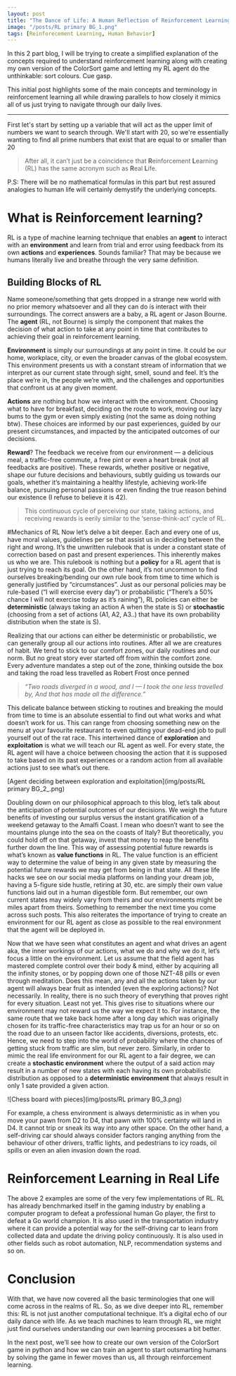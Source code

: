 ```yaml
---
layout: post
title: "The Dance of Life: A Human Reflection of Reinforcement Learning Part 1"
image: "/posts/RL primary BG_1.png"
tags: [Reinforecement Learning, Human Behavior]
---
```


In this 2 part blog, I will be trying to create a simplified explanation of the concepts required to understand reinforcement learning along with creating my own version of the ColorSort game and letting my RL agent do the unthinkable: sort colours. Cue gasp.

This initial post highlights some of the main concepts and terminology in reinforcement learning all while drawing parallels to how closely it mimics all of us just trying to navigate through our daily lives.

---

First let's start by setting up a variable that will act as the upper limit of numbers we want to search through. We'll start with 20, so we're essentially wanting to find all prime numbers that exist that are equal to or smaller than 20

> After all, it can’t just be a coincidence that **R**einforcement **L**earning (RL) has the same acronym such as **R**eal **L**ife.

P.S: There will be no mathematical formulas in this part but rest assured analogies to human life will certainly demystify the underlying concepts.

# What is Reinforcement learning?
RL is a type of machine learning technique that enables an **agent** to interact with an **environment** and learn from trial and error using feedback from its own **actions** and **experiences**. Sounds familiar? That may be because we humans literally live and breathe through the very same definition.

## Building Blocks of RL
Name someone/something that gets dropped in a strange new world with no prior memory whatsoever and all they can do is interact with their surroundings. The correct answers are a baby, a RL agent or Jason Bourne. The **agent** (RL, not Bourne) is simply the component that makes the decision of what action to take at any point in time that contributes to achieving their goal in reinforcement learning.

**Environment** is simply our surroundings at any point in time. It could be our home, workplace, city, or even the broader canvas of the global ecosystem. This environment presents us with a constant stream of information that we interpret as our current state through sight, smell, sound and feel. It’s the place we’re in, the people we’re with, and the challenges and opportunities that confront us at any given moment.

**Actions** are nothing but how we interact with the environment. Choosing what to have for breakfast, deciding on the route to work, moving our lazy bums to the gym or even simply existing (not the same as doing nothing btw). These choices are informed by our past experiences, guided by our present circumstances, and impacted by the anticipated outcomes of our decisions.

**Reward**? The feedback we receive from our environment — a delicious meal, a traffic-free commute, a free pint or even a heart break (not all feedbacks are positive). These rewards, whether positive or negative, shape our future decisions and behaviours, subtly guiding us towards our goals, whether it’s maintaining a healthy lifestyle, achieving work-life balance, pursuing personal passions or even finding the true reason behind our existence (I refuse to believe it is 42).

> This continuous cycle of perceiving our state, taking actions, and receiving rewards is eerily similar to the ‘sense-think-act’ cycle of RL.

#Mechanics of RL
Now let’s delve a bit deeper. Each and every one of us, have moral values, guidelines per se that assist us in deciding between the right and wrong. It’s the unwritten rulebook that is under a constant state of correction based on past and present experiences. This inherently makes us who we are. This rulebook is nothing but a **policy** for a RL agent that is just trying to reach its goal. On the other hand, it’s not uncommon to find ourselves breaking/bending our own rule book from time to time which is generally justified by “circumstances”. Just as our personal policies may be rule-based (“I will exercise every day”) or probabilistic (“There’s a 50% chance I will not exercise today as it’s raining”), RL policies can either be **deterministic** (always taking an action A when the state is S) or **stochastic** (choosing from a set of actions (A1, A2, A3..) that have its own probability distribution when the state is S).

Realizing that our actions can either be deterministic or probabilistic, we can generally group all our actions into routines. After all we are creatures of habit. We tend to stick to our comfort zones, our daily routines and our norm. But no great story ever started off from within the comfort zone. Every adventure mandates a step out of the zone, thinking outside the box and taking the road less travelled as Robert Frost once penned

> *“Two roads diverged in a wood, and I — I took the one less travelled by, And that has made all the difference.”*

This delicate balance between sticking to routines and breaking the mould from time to time is an absolute essential to find out what works and what doesn’t work for us. This can range from choosing something new on the menu at your favourite restaurant to even quitting your dead-end job to pull yourself out of the rat race. This intertwined dance of **exploration** and **exploitation** is what we will teach our RL agent as well. For every state, the RL agent will have a choice between choosing the action that it is supposed to take based on its past experiences or a random action from all available actions just to see what’s out there.

[Agent deciding between exploration and exploitation](img/posts/RL primary BG_2_.png)

Doubling down on our philosophical approach to this blog, let’s talk about the anticipation of potential outcomes of our decisions. We weigh the future benefits of investing our surplus versus the instant gratification of a weekend getaway to the Amalfi Coast. I mean who doesn’t want to see the mountains plunge into the sea on the coasts of Italy? But theoretically, you could hold off on that getaway, invest that money to reap the benefits further down the line. This way of assessing potential future rewards is what’s known as **value functions** in RL. The value function is an efficient way to determine the value of being in any given state by measuring the potential future rewards we may get from being in that state. All these life hacks we see on our social media platforms on landing your dream job, having a 5-figure side hustle, retiring at 30, etc. are simply their own value functions laid out in a human digestible form. But remember, our own current states may widely vary from theirs and our environments might be miles apart from theirs. Something to remember the next time you come across such posts. This also reiterates the importance of trying to create an environment for our RL agent as close as possible to the real environment that the agent will be deployed in.

Now that we have seen what constitutes an agent and what drives an agent aka, the inner workings of our actions, what we do and why we do it, let’s focus a little on the environment. Let us assume that the field agent has mastered complete control over their body & mind, either by acquiring all the infinity stones, or by popping down one of those NZT-48 pills or even through meditation. Does this mean, any and all the actions taken by our agent will always bear fruit as intended (even the exploring actions)? Not necessarily. In reality, there is no such theory of everything that proves right for every situation. Least not yet. This gives rise to situations where our environment may not reward us the way we expect it to. For instance, the same route that we take back home after a long day which was originally chosen for its traffic-free characteristics may trap us for an hour or so on the road due to an unseen factor like accidents, diversions, protests, etc. Hence, we need to step into the world of probability where the chances of getting stuck from traffic are slim, but never zero. Similarly, in order to mimic the real life environment for our RL agent to a fair degree, we can create a **stochastic environment** where the output of a said action may result in a number of new states with each having its own probabilistic distribution as opposed to a **deterministic environment** that always result in only 1 sate provided a given action.

![Chess board with pieces](img/posts/RL primary BG_3.png)

For example, a chess environment is always deterministic as in when you move your pawn from D2 to D4, that pawn with 100% certainty will land in D4. It cannot trip or sneak its way into any other space. On the other hand, a self-driving car should always consider factors ranging anything from the behaviour of other drivers, traffic lights, and pedestrians to icy roads, oil spills or even an alien invasion down the road.

# Reinforcement Learning in Real Life
The above 2 examples are some of the very few implementations of RL. RL has already benchmarked itself in the gaming industry by enabling a computer program to defeat a professional human Go player, the first to defeat a Go world champion. It is also used in the transportation industry where it can provide a potential way for the self-driving car to learn from collected data and update the driving policy continuously. It is also used in other fields such as robot automation, NLP, recommendation systems and so on.

# Conclusion
With that, we have now covered all the basic terminologies that one will come across in the realms of RL. So, as we dive deeper into RL, remember this: RL is not just another computational technique. It’s a digital echo of our daily dance with life. As we teach machines to learn through RL, we might just find ourselves understanding our own learning processes a bit better.

In the next post, we’ll see how to create our own version of the ColorSort game in python and how we can train an agent to start outsmarting humans by solving the game in fewer moves than us, all through reinforcement learning.
